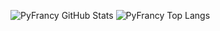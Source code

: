 ![PyFrancy GitHub Stats](https://github-readme-stats.vercel.app/api?username=pyfrancy&show_icons=true&theme=cobalt)
![PyFrancy Top Langs](https://github-readme-stats.vercel.app/api/top-langs/?username=pyfrancy&show_icons=true&theme=cobalt)
